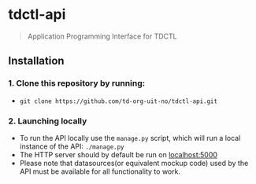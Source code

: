 
# tdctl-api
> Application Programming Interface for TDCTL


## Installation
### 1. Clone this repository by running:
  * ```git clone https://github.com/td-org-uit-no/tdctl-api.git```

### 2. Launching locally
  * To run the API locally use the `manage.py` script, which will run a local instance of the API:  ```./manage.py``` 
  * The HTTP server should by default be run on [localhost:5000](http://localhost:5000/)
  * Please note that datasources(or equivalent mockup code) used by the API must be available for all functionality to work.
